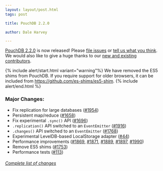 ```yaml
---
layout: layout/post.html
tags: post

title: PouchDB 2.2.0

author: Dale Harvey

---
```


[PouchDB 2.2.0](https://github.com/daleharvey/pouchdb/releases/tag/2.2.0) is now released! Please [file issues](https://github.com/daleharvey/pouchdb/issues) or [tell us what you think](https://github.com/daleharvey/pouchdb/blob/master/CONTRIBUTING.md#get-in-touch). We would also like to give a huge thanks to our [new and existing contributors](https://github.com/daleharvey/pouchdb/graphs/contributors?from=2014-04-01&to=2014-05-01).

{% include alert/start.html variant="warning"%}
We have removed the ES5 shims from PouchDB. If you require support for older browsers, it can be included from <a href='https://github.com/es-shims/es5-shim'>https://github.com/es-shims/es5-shim</a>.
{% include alert/end.html %}

### Major Changes:

 * Fix replication for large databases ([#1954](https://github.com/pouchdb/pouchdb/issues/1954))
 * Persistent map/reduce ([#1658](https://github.com/pouchdb/pouchdb/issues/1658))
 * Fix experimental `.sync()` API ([#1696](https://github.com/pouchdb/pouchdb/issues/1696))
 * `.replication()` API switched to an `EventEmitter` ([#1916](https://github.com/pouchdb/pouchdb/issues/1916))
 * `.changes()` API switched to an `EventEmitter` ([#1768](http://github.com/daleharvey/pouchdb/issues/1768))
 * Experimental LevelDB-based LocalStorage adapter ([#44](http://github.com/daleharvey/pouchdb/issues/44))
 * Performance improvements ([#1869](http://github.com/daleharvey/pouchdb/issues/1869), [#1871](http://github.com/daleharvey/pouchdb/issues/1871), [#1889](https://github.com/pouchdb/pouchdb/pull/1889), [#1897](https://github.com/pouchdb/pouchdb/pull/1897), [#1990](https://github.com/pouchdb/pouchdb/issues/1990))
 * Remove ES5 shims ([#1753](http://github.com/daleharvey/pouchdb/issues/1753))
 * Performance tests ([#113](http://github.com/daleharvey/pouchdb/issues/113))


###### [Complete list of changes](https://github.com/daleharvey/pouchdb/compare/2.1.0...2.2.0)
